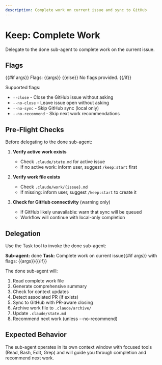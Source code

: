 ```yaml
---
description: Complete work on current issue and sync to GitHub
---
```


# Keep: Complete Work

Delegate to the done sub-agent to complete work on the current issue.

## Flags

{{#if args}}
Flags: {{args}}
{{else}}
No flags provided.
{{/if}}

Supported flags:
- `--close` - Close the GitHub issue without asking
- `--no-close` - Leave issue open without asking
- `--no-sync` - Skip GitHub sync (local only)
- `--no-recommend` - Skip next work recommendations

## Pre-Flight Checks

Before delegating to the done sub-agent:

1. **Verify active work exists**
   - Check `.claude/state.md` for active issue
   - If no active work: inform user, suggest `/keep:start` first

2. **Verify work file exists**
   - Check `.claude/work/{issue}.md`
   - If missing: inform user, suggest `/keep:start` to create it

3. **Check for GitHub connectivity** (warning only)
   - If GitHub likely unavailable: warn that sync will be queued
   - Workflow will continue with local-only completion

## Delegation

Use the Task tool to invoke the done sub-agent:

**Sub-agent:** done
**Task:** Complete work on current issue{{#if args}} with flags: {{args}}{{/if}}

The done sub-agent will:
1. Read complete work file
2. Generate comprehensive summary
3. Check for context updates
4. Detect associated PR (if exists)
5. Sync to GitHub with PR-aware closing
6. Archive work file to `.claude/archive/`
7. Update `.claude/state.md`
8. Recommend next work (unless --no-recommend)

## Expected Behavior

The sub-agent operates in its own context window with focused tools (Read, Bash, Edit, Grep) and will guide you through completion and recommend next work.
